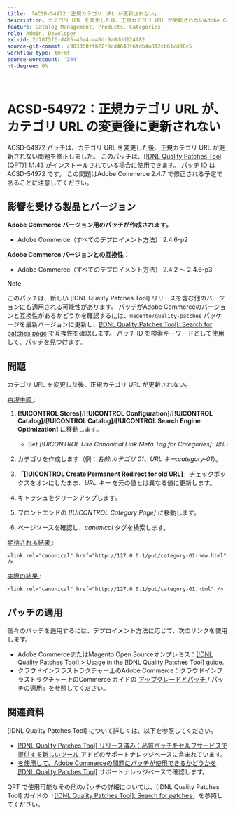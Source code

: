 ```yaml
---
title: 「ACSD-54972：正規カテゴリ URL が更新されない」
description: カテゴリ URL を変更した後、正規カテゴリ URL が更新されないAdobe Commerceの問題を修正するために、ACSD-54972 パッチを適用してください。
feature: Catalog Management, Products, Categories
role: Admin, Developer
exl-id: 2d78f5f6-d485-45a4-a40d-9a0ddd124f82
source-git-commit: c903360ffb22f9cd4648f6fdb4a812cb61cd90c5
workflow-type: tm+mt
source-wordcount: '344'
ht-degree: 0%

---
```


# ACSD-54972：正規カテゴリ URL が、カテゴリ URL の変更後に更新されない

ACSD-54972 パッチは、カテゴリ URL を変更した後、正規カテゴリ URL が更新されない問題を修正しました。 このパッチは、[[!DNL Quality Patches Tool (QPT)]](/help/announcements/adobe-commerce-announcements/magento-quality-patches-released-new-tool-to-self-serve-quality-patches.md) 1.1.43 がインストールされている場合に使用できます。 パッチ ID は ACSD-54972 です。 この問題はAdobe Commerce 2.4.7 で修正される予定であることに注意してください。

## 影響を受ける製品とバージョン

**Adobe Commerce バージョン用のパッチが作成されます。**

* Adobe Commerce（すべてのデプロイメント方法） 2.4.6-p2

**Adobe Commerce バージョンとの互換性：**

* Adobe Commerce（すべてのデプロイメント方法） 2.4.2 ～ 2.4.6-p3

>[!NOTE]
>
>このパッチは、新しい [!DNL Quality Patches Tool] リリースを含む他のバージョンにも適用される可能性があります。 パッチがAdobe Commerceのバージョンと互換性があるかどうかを確認するには、`magento/quality-patches` パッケージを最新バージョンに更新し、[[!DNL Quality Patches Tool]: Search for patches page](https://experienceleague.adobe.com/tools/commerce-quality-patches/index.html) で互換性を確認します。 パッチ ID を検索キーワードとして使用して、パッチを見つけます。

## 問題

カテゴリ URL を変更した後、正規カテゴリ URL が更新されない。

<u> 再現手順 </u>:

1. **[!UICONTROL Stores]**/**[!UICONTROL Configuration]**/**[!UICONTROL Catalog]**/**[!UICONTROL Catalog]**/**[!UICONTROL Search Engine Optimization]** に移動します。

   * Set *[!UICONTROL Use Canonical Link Meta Tag for Categories]*: *はい*

2. カテゴリを作成します（例：*名前*:*カテゴリ 01*、*URL キー*:*category-01*）。
3. 「**[!UICONTROL Create Permanent Redirect for old URL]**」チェックボックスをオンにしたまま、*URL キー* を元の値とは異なる値に更新します。
4. キャッシュをクリーンアップします。
5. フロントエンドの *[!UICONTROL Category Page]* に移動します。
6. ページソースを確認し、*canonical* タグを検索します。

<u> 期待される結果 </u>:

`<link rel="canonical" href="http://127.0.0.1/pub/category-01-new.html" />`

<u> 実際の結果 </u>:

`<link rel="canonical" href="http://127.0.0.1/pub/category-01.html" />`

## パッチの適用

個々のパッチを適用するには、デプロイメント方法に応じて、次のリンクを使用します。

* Adobe CommerceまたはMagento Open Sourceオンプレミス：[[!DNL Quality Patches Tool] > Usage](https://experienceleague.adobe.com/docs/commerce-operations/tools/quality-patches-tool/usage.html) in the [!DNL Quality Patches Tool] guide.
* クラウドインフラストラクチャー上のAdobe Commerce：クラウドインフラストラクチャー上のCommerce ガイドの [ アップグレードとパッチ ](https://experienceleague.adobe.com/docs/commerce-cloud-service/user-guide/develop/upgrade/apply-patches.html)/ パッチの適用」を参照してください。

## 関連資料

[!DNL Quality Patches Tool] について詳しくは、以下を参照してください。

* [[!DNL Quality Patches Tool]  リリース済み：品質パッチをセルフサービスで提供する新しいツール ](/help/announcements/adobe-commerce-announcements/magento-quality-patches-released-new-tool-to-self-serve-quality-patches.md) アドビのサポートナレッジベースに含まれています。
* [ を使用して、Adobe Commerceの問題にパッチが使用できるかどうかを  [!DNL Quality Patches Tool]](/help/support-tools/patches-available-in-qpt-tool/check-patch-for-magento-issue-with-magento-quality-patches.md) サポートナレッジベースで確認します。

QPT で使用可能なその他のパッチの詳細については、[!DNL Quality Patches Tool] ガイドの「[[!DNL Quality Patches Tool]: Search for patches](https://experienceleague.adobe.com/tools/commerce-quality-patches/index.html)」を参照してください。
